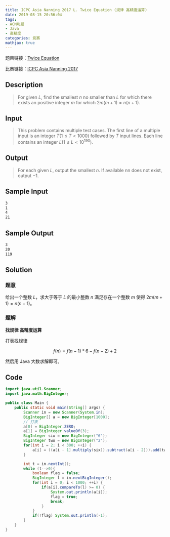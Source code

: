 ```yaml
---
title: ICPC Asia Nanning 2017 L. Twice Equation (规律 高精度运算)
date: 2019-08-15 20:56:04
tags:
- ACM刷题
- Java
- 高精度
categories: 竞赛
mathjax: true
---
```


题目链接：[Twice Equation](https://nanti.jisuanke.com/t/A1541)

比赛链接：[ICPC Asia Nanning 2017](https://www.jisuanke.com/contest/3107?view=challenges)

## Description
> For given $L$, find the smallest $n$ no smaller than $L$ for which there exists an positive integer $m$ for which $2m(m + 1) = n(n + 1)$.  

<!--more-->

## Input
> This problem contains multiple test cases. The first line of a multiple input is an integer $T (1 \le T < 1000)$ followed by $T$ input lines. Each line contains an integer $L (1 \le L < 10^{190})$.

## Output
> For each given $L$, output the smallest $n$. If available nn does not exist, output $−1$.
 

## Sample Input
```markdown
3
1
4
21
```

## Sample Output
```markdown
3
20
119
```

## Solution

### 题意

给出一个整数 $L$，求大于等于 $L$ 的最小整数 $n$ 满足存在一个整数 $m$ 使得 $2m(m + 1) = n(n + 1)$。

### 题解

**找规律 高精度运算**

打表找规律

$$f(n) = f(n - 1) * 6 - f(n - 2) + 2$$

然后用 Java 大数求解即可。

## Code

```java
import java.util.Scanner;
import java.math.BigInteger;

public class Main {
    public static void main(String[] args) {
        Scanner in = new Scanner(System.in);
        BigInteger[] a = new BigInteger[1000];
        // 打表
        a[0] = BigInteger.ZERO;
        a[1] = BigInteger.valueOf(3);
        BigInteger six = new BigInteger("6");
        BigInteger two = new BigInteger("2");
        for(int i = 2; i < 300; ++i) {
            a[i] = ((a[i - 1].multiply(six)).subtract(a[i - 2])).add(two);
        }

        int t = in.nextInt();
        while (t-->0){
            boolean flag = false;
            BigInteger l = in.nextBigInteger();
            for(int i = 0; i < 1000; ++i) {
                if(a[i].compareTo(l) >= 0) {
                    System.out.println(a[i]);
                    flag = true;
                    break;
                }
            }
            if(!flag) System.out.println(-1);
        }
    }
}
```